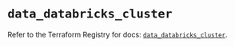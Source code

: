 # `data_databricks_cluster`

Refer to the Terraform Registry for docs: [`data_databricks_cluster`](https://registry.terraform.io/providers/databricks/databricks/1.82.0/docs/data-sources/cluster).

